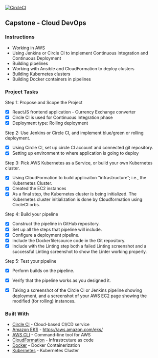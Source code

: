 [![CircleCI](https://dl.circleci.com/status-badge/img/gh/hmarn/capstone-react-app/tree/main.svg?style=svg)](https://dl.circleci.com/status-badge/redirect/gh/hmarn/capstone-react-app/tree/main)

## Capstone - Cloud DevOps

### Instructions

- Working in AWS
- Using Jenkins or Circle CI to implement Continuous Integration and Continuous Deployment
- Building pipelines
- Working with Ansible and CloudFormation to deploy clusters
- Building Kubernetes clusters
- Building Docker containers in pipelines

### Project Tasks

Step 1: Propose and Scope the Project
- [x] ReactJS frontend application - Currency Exchange converter
- [x] Circle CI is used for Continuous Integration phase
- [x] Deployment type: Rolling deployment

Step 2: Use Jenkins or Circle CI, and implement blue/green or rolling deployment.
- [x] Using Circle CI, set up circle CI account and connected git repository.
- [x] Setting up environment to where application is going to deploy

Step 3: Pick AWS Kubernetes as a Service, or build your own Kubernetes cluster.
- [x] Using CloudFormation to build applicaiton “infrastructure”; i.e., the Kubernetes Cluster.
- [x] Created the EC2 instances
- [x] As a final step, the Kubernetes cluster is being initialized. The Kubernetes cluster initialization is done by Cloudformation using CircleCI orbs.

Step 4: Build your pipeline
- [x] Construct the pipeline in GitHub repository.
- [x] Set up all the steps that pipeline will include.
- [x] Configure a deployment pipeline.
- [x] Include the Dockerfile/source code in the Git repository.
- [x] Include with the Linting step both a failed Linting screenshot and a successful Linting screenshot to show the Linter working properly.

Step 5: Test your pipeline
- [x] Perform builds on the pipeline.
- [x] Verify that the pipeline works as you designed it.
- [x] Taking a screenshot of the Circle CI or Jenkins pipeline showing deployment, and a screenshot of your AWS EC2 page showing the modified (for rolling) instances.


### Built With

- [Circle CI](www.circleci.com) - Cloud-based CI/CD service
- [Amazon EKS](https://aws.amazon.com/) - https://aws.amazon.com/eks/
- [AWS CLI](https://aws.amazon.com/cli/) - Command-line tool for AWS
- [CloudFormation](https://aws.amazon.com/cloudformation/) - Infrastrcuture as code
- [Docker](https://www.docker.com/) - Docker Containerization
- [Kubernetes](https://kubernetes.io/) - Kubernetes Cluster 

